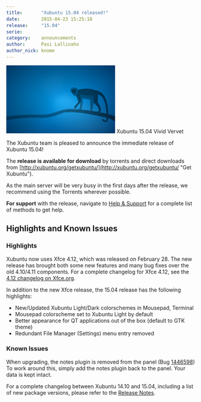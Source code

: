 ```yaml
---
title:       "Xubuntu 15.04 released!"
date:        2015-04-23 15:25:18
release:     "15.04"
serie:       
category:    announcements
author:      Pasi Lallinaho
author_nick: knome
---
```


![Xubuntu 15.04 Vivid Vervet](/assets/articles/2015/vervet-artwork.png)
Xubuntu 15.04 Vivid Vervet

The Xubuntu team is pleased to announce the immediate release of Xubuntu 15.04!

The **release is available for download** by torrents and direct downloads from [http://xubuntu.org/getxubuntu/](http://xubuntu.org/getxubuntu/ "Get Xubuntu").

As the main server will be very busy in the first days after the release, we recommend using the Torrents wherever possible.

**For support** with the release, navigate to [Help &amp; Support](http://xubuntu.org/help/ "Help & Support") for a complete list of methods to get help.

Highlights and Known Issues
---------------------------

### Highlights

Xubuntu now uses Xfce 4.12, which was released on February 28. The new release has brought both some new features and many bug fixes over the old 4.10/4.11 components. For a complete changelog for Xfce 4.12, see the [4.12 changelog on Xfce.org](http://xfce.org/download/changelogs/4.12 "Xfce 4.12 Changelog").

In addition to the new Xfce release, the 15.04 release has the following highlights:

- New/Updated Xubuntu Light/Dark colorschemes in Mousepad, Terminal
- Mousepad colorscheme set to Xubuntu Light by default
- Better appearance for QT applications out of the box (default to GTK theme)
- Redundant File Manager (Settings) menu entry removed

### Known Issues

When upgrading, the notes plugin is removed from the panel (Bug [1446598](https://bugs.launchpad.net/ubuntu/+source/xfce4-notes-plugin/+bug/1446598)) To work around this, simply add the notes plugin back to the panel. Your data is kept intact.

For a complete changelog between Xubuntu 14.10 and 15.04, including a list of new package versions, please refer to the [Release Notes](https://wiki.ubuntu.com/VividVervet/ReleaseNotes/Xubuntu "Xubuntu 15.04 Release Notes").
